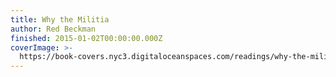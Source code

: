 ```yaml
---
title: Why the Militia
author: Red Beckman
finished: 2015-01-02T00:00:00.000Z
coverImage: >-
  https://book-covers.nyc3.digitaloceanspaces.com/readings/why-the-militia-01.jpg
---
```

